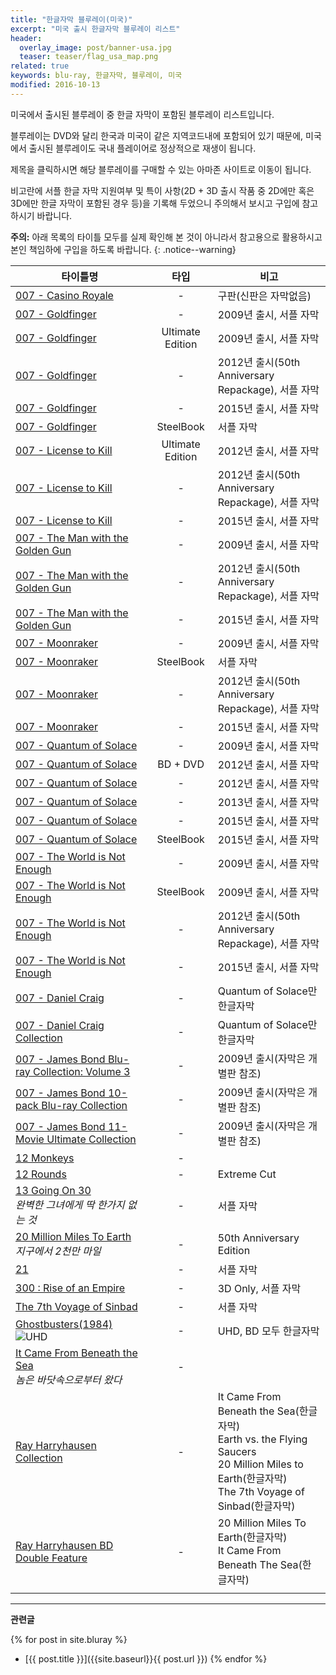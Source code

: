 ```yaml
---
title: "한글자막 블루레이(미국)"
excerpt: "미국 출시 한글자막 블루레이 리스트"
header:
  overlay_image: post/banner-usa.jpg
  teaser: teaser/flag_usa_map.png
related: true
keywords: blu-ray, 한글자막, 블루레이, 미국
modified: 2016-10-13
---
```


미국에서 출시된 블루레이 중 한글 자막이 포함된 블루레이 리스트입니다.

블루레이는 DVD와 달리 한국과 미국이 같은 지역코드내에 포함되어 있기 때문에, 미국에서 출시된 블루레이도 국내 플레이어로 정상적으로 재생이 됩니다.

제목을 클릭하시면 해당 블루레이를 구매할 수 있는 아마존 사이트로 이동이 됩니다.

비고란에 서플 한글 자막 지원여부 및 특이 사항(2D + 3D 출시 작품 중 2D에만 혹은 3D에만 한글 자막이 포함된 경우 등)을 기록해 두었으니 주의해서 보시고 구입에 참고하시기 바랍니다.

**주의:** 아래 목록의 타이틀 모두를 실제 확인해 본 것이 아니라서 참고용으로 활용하시고 본인 책임하에 구입을 하도록 바랍니다.
{: .notice--warning}

|타이틀명               |타입   |비고                           |
|----------------     |:---:|-------------------------------|
|[007 - Casino Royale](http://amzn.to/2dLIA8L)|-|구판(신판은 자막없음)|
|[007 - Goldfinger](http://amzn.to/2evLEac)|-|2009년 출시, 서플 자막|
|[007 - Goldfinger](http://amzn.to/2evNTup)|Ultimate Edition|2009년 출시, 서플 자막|
|[007 - Goldfinger](http://amzn.to/2dMvyYM)|-|2012년 출시(50th Anniversary Repackage), 서플 자막|
|[007 - Goldfinger](http://amzn.to/2ecFKYL)|-|2015년 출시, 서플 자막|
|[007 - Goldfinger](http://amzn.to/2d9Jtcq)|SteelBook|서플 자막|
|[007 - License to Kill](http://amzn.to/2d9N2yZ)|Ultimate Edition|2012년 출시, 서플 자막|
|[007 - License to Kill](http://amzn.to/2ecNslx)|-|2012년 출시(50th Anniversary Repackage), 서플 자막|
|[007 - License to Kill](http://amzn.to/2dZF7Ss)|-|2015년 출시, 서플 자막|
|[007 - The Man with the Golden Gun](http://amzn.to/2dPHyZD)|-|2009년 출시, 서플 자막|
|[007 - The Man with the Golden Gun](http://amzn.to/2eoPL8T)|-|2012년 출시(50th Anniversary Repackage), 서플 자막|
|[007 - The Man with the Golden Gun](http://amzn.to/2dPHyZD)|-|2015년 출시, 서플 자막|
|[007 - Moonraker](http://amzn.to/2ekFCtI)|-|2009년 출시, 서플 자막|
|[007 - Moonraker](http://amzn.to/2ecL7qO)|SteelBook|서플 자막|
|[007 - Moonraker](http://amzn.to/2df3d9x)|-|2012년 출시(50th Anniversary Repackage), 서플 자막|
|[007 - Moonraker](http://amzn.to/2dn6MO8)|-|2015년 출시, 서플 자막|
|[007 - Quantum of Solace](http://amzn.to/2ecMxSe)|-|2009년 출시, 서플 자막|
|[007 - Quantum of Solace](http://amzn.to/2dPDA5u)|BD + DVD|2012년 출시, 서플 자막|
|[007 - Quantum of Solace](http://amzn.to/2evZQ31)|-|2012년 출시, 서플 자막|
|[007 - Quantum of Solace](http://amzn.to/2dNkZDJ)|-|2013년 출시, 서플 자막|
|[007 - Quantum of Solace](http://amzn.to/2ecReLN)|-|2015년 출시, 서플 자막|
|[007 - Quantum of Solace](http://amzn.to/2dPFl2L)|SteelBook|2015년 출시, 서플 자막|
|[007 - The World is Not Enough](http://amzn.to/2efMZzf)|-|2009년 출시, 서플 자막|
|[007 - The World is Not Enough](http://amzn.to/2efM69E)| SteelBook |2009년 출시, 서플 자막|
|[007 - The World is Not Enough](http://amzn.to/2efMDbI)|-|2012년 출시(50th Anniversary Repackage), 서플 자막|
|[007 - The World is Not Enough](http://amzn.to/2efMx3W)|-|2015년 출시, 서플 자막|
|[007 - Daniel Craig](http://amzn.to/2e8wtoC)|-|Quantum of Solace만 한글자막|
|[007 - Daniel Craig Collection](http://amzn.to/2dPEFdJ)|-|Quantum of Solace만 한글자막|
|[007 - James Bond Blu-ray Collection: Volume 3](http://amzn.to/2evNtnD)|-|2009년 출시(자막은 개별판 참조)|
|[007 - James Bond 10-pack Blu-ray Collection](http://amzn.to/2ecGrkK)|-|2009년 출시(자막은 개별판 참조)|
|[007 - James Bond 11-Movie Ultimate Collection](http://amzn.to/2ecGHAl)|-|2009년 출시(자막은 개별판 참조)|
|[12 Monkeys](http://amzn.to/2ekKQCt)|-||
|[12 Rounds](http://amzn.to/2eqqN48)|-|Extreme Cut|
|[13 Going On 30](http://amzn.to/2erY7ZI)<br/><cite>완벽한 그녀에게 딱 한가지 없는 것</cite>|-|서플 자막|
|[20 Million Miles To Earth](http://amzn.to/2efCUDJ)<br/><cite>지구에서 2천만 마일</cite>|-|50th Anniversary Edition|
|[21](http://amzn.to/2euLyQ8)|-|서플 자막|
|[300 : Rise of an Empire](http://amzn.to/2ebJjhK)|-|3D Only, 서플 자막|
|[The 7th Voyage of Sinbad](http://amzn.to/2es6Pr2)|-|서플 자막|
|[Ghostbusters(1984)](http://amzn.to/2eOQEDH) <img src="{{ site.url }}{{ site.baseurl }}/images/teaser/uhd-logo-icon.png" alt="UHD">|-|UHD, BD 모두 한글자막|
|[It Came From Beneath the Sea](http://amzn.to/2ejoZ2j)<br/><cite>놈은 바닷속으로부터 왔다</cite>|-||
|[Ray Harryhausen Collection](http://amzn.to/2efBR6E)|-|It Came From Beneath the Sea(한글자막)<br/>Earth vs. the Flying Saucers<br/>20 Million Miles to Earth(한글자막)<br/>The 7th Voyage of Sinbad(한글자막)|
|[Ray Harryhausen BD Double Feature](http://amzn.to/2dMvOUT)|-|20 Million Miles To Earth(한글자막)<br/>It Came From Beneath The Sea(한글자막)|
||||

---

**관련글**

{% for post in site.bluray %}
  * [{{ post.title }}]({{site.baseurl}}{{ post.url }})
{% endfor %}
